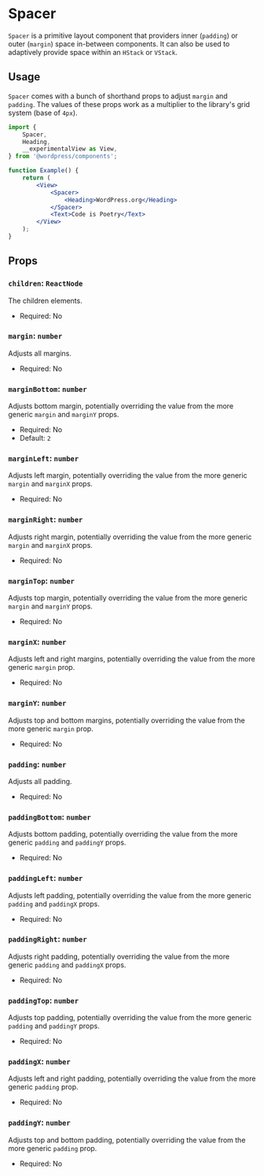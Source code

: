 # Spacer

`Spacer` is a primitive layout component that providers inner (`padding`) or outer (`margin`) space in-between components. It can also be used to adaptively provide space within an `HStack` or `VStack`.

## Usage

`Spacer` comes with a bunch of shorthand props to adjust `margin` and `padding`. The values of these props work as a multiplier to the library's grid system (base of `4px`).

```jsx
import {
	Spacer,
	Heading,
	__experimentalView as View,
} from '@wordpress/components';

function Example() {
	return (
		<View>
			<Spacer>
				<Heading>WordPress.org</Heading>
			</Spacer>
			<Text>Code is Poetry</Text>
		</View>
	);
}
```

## Props

### `children`: `ReactNode`

The children elements.

-   Required: No

### `margin`: `number`

Adjusts all margins.

-   Required: No

### `marginBottom`: `number`

Adjusts bottom margin, potentially overriding the value from the more generic `margin` and `marginY` props.

-   Required: No
-   Default: `2`

### `marginLeft`: `number`

Adjusts left margin, potentially overriding the value from the more generic `margin` and `marginX` props.

-   Required: No

### `marginRight`: `number`

Adjusts right margin, potentially overriding the value from the more generic `margin` and `marginX` props.

-   Required: No

### `marginTop`: `number`

Adjusts top margin, potentially overriding the value from the more generic `margin` and `marginY` props.

-   Required: No

### `marginX`: `number`

Adjusts left and right margins, potentially overriding the value from the more generic `margin` prop.

-   Required: No

### `marginY`: `number`

Adjusts top and bottom margins, potentially overriding the value from the more generic `margin` prop.

-   Required: No

### `padding`: `number`

Adjusts all padding.

-   Required: No

### `paddingBottom`: `number`

Adjusts bottom padding, potentially overriding the value from the more generic `padding` and `paddingY` props.

-   Required: No

### `paddingLeft`: `number`

Adjusts left padding, potentially overriding the value from the more generic `padding` and `paddingX` props.

-   Required: No

### `paddingRight`: `number`

Adjusts right padding, potentially overriding the value from the more generic `padding` and `paddingX` props.

-   Required: No

### `paddingTop`: `number`

Adjusts top padding, potentially overriding the value from the more generic `padding` and `paddingY` props.

-   Required: No

### `paddingX`: `number`

Adjusts left and right padding, potentially overriding the value from the more generic `padding` prop.

-   Required: No

### `paddingY`: `number`

Adjusts top and bottom padding, potentially overriding the value from the more generic `padding` prop.

-   Required: No
